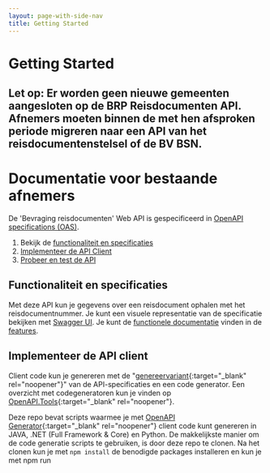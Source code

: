 ```yaml
---
layout: page-with-side-nav
title: Getting Started
---
```

# Getting Started

##  Let op: Er worden geen nieuwe gemeenten aangesloten op de BRP Reisdocumenten API. Afnemers moeten binnen de met hen afsproken periode migreren naar een API van het reisdocumentenstelsel of de BV BSN.

# Documentatie voor bestaande afnemers
De 'Bevraging reisdocumenten' Web API is gespecificeerd in [OpenAPI specifications (OAS)](https://swagger.io/specification/).
1. Bekijk de [functionaliteit en specificaties](#functionaliteit-en-specificaties)
2. [Implementeer de API Client](#implementeer-de-api-client)
3. [Probeer en test de API](#probeer-en-test-de-api)
 
## Functionaliteit en specificaties
Met deze API kun je gegevens over een reisdocument ophalen met het reisdocumentnummer.
Je kunt een visuele representatie van de specificatie bekijken met [Swagger UI](redoc).
Je kunt de [functionele documentatie](features) vinden in de [features](features).

## Implementeer de API client
Client code kun je genereren met de "[genereervariant](https://github.com/BRP-API/Haal-Centraal-Reisdocumenten-bevragen/blob/master/specificatie/genereervariant/openapi.yaml){:target="_blank" rel="noopener"}" van de API-specificaties en een code generator. Een overzicht met codegeneratoren kun je vinden op [OpenAPI.Tools](https://openapi.tools/#sdk){:target="_blank" rel="noopener"}.

Deze repo bevat scripts waarmee je met [OpenAPI Generator](https://openapi-generator.tech/){:target="_blank" rel="noopener"} client code kunt genereren in JAVA, .NET (Full Framework & Core) en Python. De makkelijkste manier om de code generatie scripts te gebruiken, is door deze repo te clonen. Na het clonen kun je met `npm install` de benodigde packages installeren en kun je met npm run <script naam> één van de volgende scripts uitvoeren:
- oas:generate-java-client (voor JAVA client code)
- oas:generate-netcore-client (voor .NET Core client code)
- oas:generate-net-client (voor .NET Full Framework client code)
- oas:generate-python-client (voor Python client code)

Een lijst met andere ondersteunde generator opties kun je vinden in de [Generators List](https://openapi-generator.tech/docs/generators){:target="_blank" rel="noopener"} van OpenAPI Generator.

Note. De prerequisite van OpenAPI Generator is JAVA. Je moet een JAVA runtime installeren voordat je OpenAPI Generator kunt gebruiken
  
## Probeer en test de API
Je kunt deze Haal Centraal API niet proberen in de demo-omgeving (www.haalcentraal.nl/haalcentraal/api/) omdat de achterliggende bron (GBA-V obv autorisatietabel 35) geen autorisaties voor reisdocumenten bevat. Voorbeeldberichten zijn wel beschikbaar.

### Voorbeeldberichten
Onderstaande tabel bevat enkele voorbeeld antwoordberichten.

| reisdocumentnummer | situatie
| ---------------- | :-------  
| [NUR9J1JP7](https://github.com/BRP-API/Haal-Centraal-Reisdocumenten-bevragen/blob/master/test/NUR9J1JP7.json){:target="_blank" rel="noopener"} | nationaal paspoort uitgegeven door gouverneur |
| [BD8P7H2C7](https://github.com/BRP-API/Haal-Centraal-Reisdocumenten-bevragen/blob/master/test/BD8P7H2C7.json){:target="_blank" rel="noopener"} | vermist |
| [HPB1234HG](https://github.com/BRP-API/Haal-Centraal-Reisdocumenten-bevragen/blob/master/test/HPB1234HG.json){:target="_blank" rel="noopener"} | verlopen identiteitskaart |
| [BT6F58F32](https://github.com/BRP-API/Haal-Centraal-Reisdocumenten-bevragen/blob/master/test/BT6F58F32.json){:target="_blank" rel="noopener"} | uitgegeven door consulaire post |
| [RJR0JL7J7](https://github.com/BRP-API/Haal-Centraal-Reisdocumenten-bevragen/blob/master/test/RJR0JL7J7.json){:target="_blank" rel="noopener"} | reisdocument voor vluchtelingen |
| [IX24PJ6B4](https://github.com/BRP-API/Haal-Centraal-Reisdocumenten-bevragen/blob/master/test/IX24PJ6B4.json){:target="_blank" rel="noopener"} | geheimhouding |
